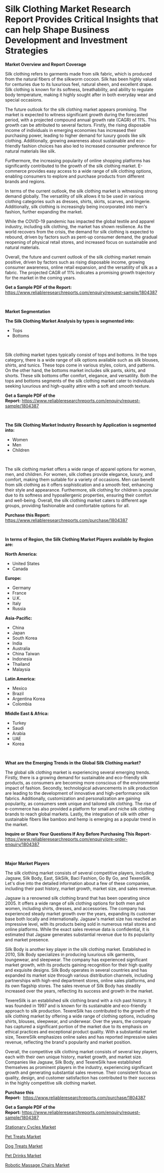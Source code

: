 <p><h1>Silk Clothing Market Research Report Provides Critical Insights that can help Shape Business Development and Investment Strategies</h1></p><p><strong>Market Overview and Report Coverage</strong></p>
<p><p>Silk clothing refers to garments made from silk fabric, which is produced from the natural fibers of the silkworm cocoon. Silk has been highly valued for centuries due to its luxurious feel, natural sheen, and excellent drape. Silk clothing is known for its softness, breathability, and ability to regulate body temperature, making it highly sought after in both everyday wear and special occasions.</p><p>The future outlook for the silk clothing market appears promising. The market is expected to witness significant growth during the forecasted period, with a projected compound annual growth rate (CAGR) of 11%. This growth can be attributed to several factors. Firstly, the rising disposable income of individuals in emerging economies has increased their purchasing power, leading to higher demand for luxury goods like silk clothing. Additionally, growing awareness about sustainable and eco-friendly fashion choices has also led to increased consumer preference for natural materials like silk.</p><p>Furthermore, the increasing popularity of online shopping platforms has significantly contributed to the growth of the silk clothing market. E-commerce provides easy access to a wide range of silk clothing options, enabling consumers to explore and purchase products from different brands and regions.</p><p>In terms of the current outlook, the silk clothing market is witnessing strong demand globally. The versatility of silk allows it to be used in various clothing categories such as dresses, shirts, skirts, scarves, and lingerie. Additionally, silk clothing is increasingly being incorporated into men's fashion, further expanding the market.</p><p>While the COVID-19 pandemic has impacted the global textile and apparel industry, including silk clothing, the market has shown resilience. As the world recovers from the crisis, the demand for silk clothing is expected to rebound, driven by factors such as pent-up consumer demand, the gradual reopening of physical retail stores, and increased focus on sustainable and natural materials.</p><p>Overall, the future and current outlook of the silk clothing market remain positive, driven by factors such as rising disposable income, growing consumer awareness, online retail expansion, and the versatility of silk as a fabric. The projected CAGR of 11% indicates a promising growth trajectory for the market in the coming years.</p></p>
<p><strong>Get a Sample PDF of the Report:</strong> <a href="https://www.reliableresearchreports.com/enquiry/request-sample/1804387">https://www.reliableresearchreports.com/enquiry/request-sample/1804387</a></p>
<p>&nbsp;</p>
<p><strong>Market Segmentation</strong></p>
<p><strong>The Silk Clothing Market Analysis by types is segmented into:</strong></p>
<p><ul><li>Tops</li><li>Bottoms</li></ul></p>
<p>&nbsp;</p>
<p><p>Silk clothing market types typically consist of tops and bottoms. In the tops category, there is a wide range of silk options available such as silk blouses, shirts, and tunics. These tops come in various styles, colors, and patterns. On the other hand, the bottoms market includes silk pants, skirts, and shorts. These silk bottoms offer comfort, elegance, and versatility. Both the tops and bottoms segments of the silk clothing market cater to individuals seeking luxurious and high-quality attire with a soft and smooth texture.</p></p>
<p><strong>Get a Sample PDF of the Report:</strong>&nbsp;<a href="https://www.reliableresearchreports.com/enquiry/request-sample/1804387">https://www.reliableresearchreports.com/enquiry/request-sample/1804387</a></p>
<p>&nbsp;</p>
<p><strong>The Silk Clothing Market Industry Research by Application is segmented into:</strong></p>
<p><ul><li>Women</li><li>Men</li><li>Children</li></ul></p>
<p>&nbsp;</p>
<p><p>The silk clothing market offers a wide range of apparel options for women, men, and children. For women, silk clothes provide elegance, luxury, and comfort, making them suitable for a variety of occasions. Men can benefit from silk clothing as it offers sophistication and a smooth feel, enhancing their style and appearance. Furthermore, silk clothing for children is popular due to its softness and hypoallergenic properties, ensuring their comfort and well-being. Overall, the silk clothing market caters to different age groups, providing fashionable and comfortable options for all.</p></p>
<p><strong>Purchase this Report:</strong>&nbsp; <a href="https://www.reliableresearchreports.com/purchase/1804387">https://www.reliableresearchreports.com/purchase/1804387</a></p>
<p>&nbsp;</p>
<p><strong>In terms of Region, the Silk Clothing Market Players available by Region are:</strong></p>
<p>
    <p> <strong> North America: </strong>
        <ul>
            <li>United States</li>
            <li>Canada</li>
        </ul>
        </p> 
    <p> <strong> Europe: </strong>
        <ul>
            <li>Germany</li>
            <li>France</li>
            <li>U.K.</li>
            <li>Italy</li>
            <li>Russia</li>
        </ul>
        </p> 
    <p> <strong> Asia-Pacific: </strong>
        <ul>
            <li>China</li>
            <li>Japan</li>
            <li>South Korea</li>
            <li>India</li>
            <li>Australia</li>
            <li>China Taiwan</li>
            <li>Indonesia</li>
            <li>Thailand</li>
            <li>Malaysia</li>
        </ul>
        </p> 
    <p> <strong> Latin America: </strong>
        <ul>
            <li>Mexico</li>
            <li>Brazil</li>
            <li>Argentina Korea</li>
            <li>Colombia</li>
        </ul>
        </p> 
    <p> <strong> Middle East & Africa: </strong>
        <ul>
            <li>Turkey</li>
            <li>Saudi</li>
            <li>Arabia</li>
            <li>UAE</li>
            <li>Korea</li>
        </ul>
    </p>
    </p>
<p>&nbsp;</p>
<p><strong>What are the Emerging Trends in the Global Silk Clothing market?</strong></p>
<p><p>The global silk clothing market is experiencing several emerging trends. Firstly, there is a growing demand for sustainable and eco-friendly silk products, as consumers are becoming more conscious of the environmental impact of fashion. Secondly, technological advancements in silk production are leading to the development of innovative and high-performance silk fabrics. Additionally, customization and personalization are gaining popularity, as consumers seek unique and tailored silk clothing. The rise of e-commerce has also provided a platform for small and niche silk clothing brands to reach global markets. Lastly, the integration of silk with other sustainable fibers like bamboo and hemp is emerging as a popular trend in the market.</p></p>
<p><strong>Inquire or Share Your Questions If Any Before Purchasing This Report</strong>- <a href="https://www.reliableresearchreports.com/enquiry/pre-order-enquiry/1804387">https://www.reliableresearchreports.com/enquiry/pre-order-enquiry/1804387</a></p>
<p>&nbsp;</p>
<p><strong>Major Market Players</strong></p>
<p><p>The silk clothing market consists of several competitive players, including Jagsaw, Silk Body, East, SikSilk, Baci Fashion, Go By Go, and TexereSilk. Let's dive into the detailed information about a few of these companies, including their past history, market growth, market size, and sales revenue.</p><p>Jagsaw is a renowned silk clothing brand that has been operating since 2005. It offers a wide range of silk clothing options for both men and women, including shirts, dresses, and accessories. The company has experienced steady market growth over the years, expanding its customer base both locally and internationally. Jagsaw's market size has reached an impressive level, with its products being sold in numerous retail stores and online platforms. While the exact sales revenue data is confidential, it is estimated that Jagsaw generates substantial revenue due to its popularity and market presence.</p><p>Silk Body is another key player in the silk clothing market. Established in 2010, Silk Body specializes in producing luxurious silk garments, loungewear, and sleepwear. The company has experienced significant market growth, with its products gaining recognition for their high quality and exquisite designs. Silk Body operates in several countries and has expanded its market size through various distribution channels, including partnerships with high-end department stores, online sales platforms, and its own flagship stores. The sales revenue of Silk Body has steadily increased over the years, reflecting its success and growth in the market.</p><p>TexereSilk is an established silk clothing brand with a rich past history. It was founded in 1997 and is known for its sustainable and eco-friendly approach to silk production. TexereSilk has contributed to the growth of the silk clothing market by offering a wide range of clothing options, including shirts, blouses, sleepwear, and underwear. Over the years, the company has captured a significant portion of the market due to its emphasis on ethical practices and exceptional product quality. With a substantial market size, TexereSilk emphasizes online sales and has reported impressive sales revenue, reflecting the brand's popularity and market position.</p><p>Overall, the competitive silk clothing market consists of several key players, each with their own unique history, market growth, and market size. Companies like Jagsaw, Silk Body, and TexereSilk have established themselves as prominent players in the industry, experiencing significant growth and generating substantial sales revenue. Their consistent focus on quality, design, and customer satisfaction has contributed to their success in the highly competitive silk clothing market.</p></p>
<p><strong>Purchase this Report:</strong>&nbsp;&nbsp;<a href="https://www.reliableresearchreports.com/purchase/1804387">https://www.reliableresearchreports.com/purchase/1804387</a></p>
<p></p>
<p><strong>Get a Sample PDF of the Report:</strong>&nbsp;<a href="https://www.reliableresearchreports.com/enquiry/request-sample/1804387">https://www.reliableresearchreports.com/enquiry/request-sample/1804387</a></p>
<p><p><a href="https://github.com/castoriffic/Market-Research-Report-List-2/blob/main/stationary-cycles-market.md">Stationary Cycles Market</a></p><p><a href="https://github.com/lbird53714/Market-Research-Report-List-2/blob/main/pet-treats-market.md">Pet Treats Market</a></p><p><a href="https://github.com/sofayahoo2023/Market-Research-Report-List-2/blob/main/dog-treats-market.md">Dog Treats Market</a></p><p><a href="https://github.com/pizolina/Market-Research-Report-List-2/blob/main/pet-drinks-market.md">Pet Drinks Market</a></p><p><a href="https://github.com/mabutironaldo/Market-Research-Report-List-2/blob/main/robotic-massage-chairs-market.md">Robotic Massage Chairs Market</a></p></p>